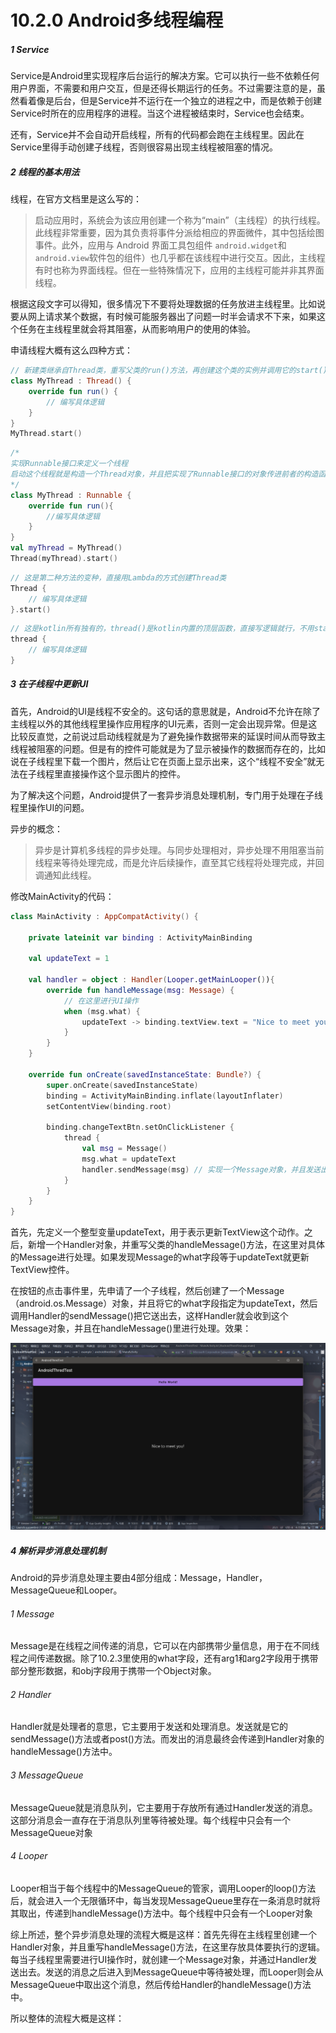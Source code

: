 # 10.2.0 Android多线程编程

##### 1 Service

Service是Android里实现程序后台运行的解决方案。它可以执行一些不依赖任何用户界面，不需要和用户交互，但是还得长期运行的任务。不过需要注意的是，虽然看着像是后台，但是Service并不运行在一个独立的进程之中，而是依赖于创建Service时所在的应用程序的进程。当这个进程被结束时，Service也会结束。

还有，Service并不会自动开启线程，所有的代码都会跑在主线程里。因此在Service里得手动创建子线程，否则很容易出现主线程被阻塞的情况。

##### 2 线程的基本用法

线程，在官方文档里是这么写的：

> 启动应用时，系统会为该应用创建一个称为“main”（主线程）的执行线程。此线程非常重要，因为其负责将事件分派给相应的界面微件，其中包括绘图事件。此外，应用与 Android 界面工具包组件 `android.widget`和 `android.view`软件包的组件）也几乎都在该线程中进行交互。因此，主线程有时也称为界面线程。但在一些特殊情况下，应用的主线程可能并非其界面线程。

根据这段文字可以得知，很多情况下不要将处理数据的任务放进主线程里。比如说要从网上请求某个数据，有时候可能服务器出了问题一时半会请求不下来，如果这个任务在主线程里就会将其阻塞，从而影响用户的使用的体验。

申请线程大概有这么四种方式：

```kotlin
// 新建类继承自Thread类，重写父类的run()方法，再创建这个类的实例并调用它的start()方法
class MyThread : Thread() {
	override fun run() {
		// 编写具体逻辑
	}
}
MyThread.start()
```

```kotlin
/* 
实现Runnable接口来定义一个线程
启动这个线程就是构造一个Thread对象，并且把实现了Runnable接口的对象传进前者的构造函数里，再调用它的start()方法
*/
class MyThread : Runnable {
	override fun run(){
		//编写具体逻辑
	}
}
val myThread = MyThread()
Thread(myThread).start()
```

```kotlin
// 这是第二种方法的变种，直接用Lambda的方式创建Thread类
Thread {
    // 编写具体逻辑
}.start()
```

```kotlin
// 这是kotlin所有独有的，thread()是kotlin内置的顶层函数，直接写逻辑就行，不用start()
thread {
    // 编写具体逻辑
}
```

##### 3 在子线程中更新UI

首先，Android的UI是线程不安全的。这句话的意思就是，Android不允许在除了主线程以外的其他线程里操作应用程序的UI元素，否则一定会出现异常。但是这比较反直觉，之前说过启动线程就是为了避免操作数据带来的延误时间从而导致主线程被阻塞的问题。但是有的控件可能就是为了显示被操作的数据而存在的，比如说在子线程里下载一个图片，然后让它在页面上显示出来，这个“线程不安全”就无法在子线程里直接操作这个显示图片的控件。

为了解决这个问题，Android提供了一套异步消息处理机制，专门用于处理在子线程里操作UI的问题。

异步的概念：

> 异步是计算机多线程的异步处理。与同步处理相对，异步处理不用阻塞当前线程来等待处理完成，而是允许后续操作，直至其它线程将处理完成，并回调通知此线程。

修改MainActivity的代码：

```kotlin
class MainActivity : AppCompatActivity() {

    private lateinit var binding : ActivityMainBinding

    val updateText = 1

    val handler = object : Handler(Looper.getMainLooper()){
        override fun handleMessage(msg: Message) {
            // 在这里进行UI操作
            when (msg.what) {
                updateText -> binding.textView.text = "Nice to meet you!"
            }
        }
    }

    override fun onCreate(savedInstanceState: Bundle?) {
        super.onCreate(savedInstanceState)
        binding = ActivityMainBinding.inflate(layoutInflater)
        setContentView(binding.root)

        binding.changeTextBtn.setOnClickListener {
            thread {
                val msg = Message()
                msg.what = updateText
                handler.sendMessage(msg) // 实现一个Message对象，并且发送出去
            }
        }
    }
}
```

首先，先定义一个整型变量updateText，用于表示更新TextView这个动作。之后，新增一个Handler对象，并重写父类的handleMessage()方法，在这里对具体的Message进行处理。如果发现Message的what字段等于updateText就更新TextView控件。

在按钮的点击事件里，先申请了一个子线程，然后创建了一个Message（android.os.Message）对象，并且将它的what字段指定为updateText，然后调用Handler的sendMessage()把它送出去，这样Handler就会收到这个Message对象，并且在handleMessage()里进行处理。效果：

![1674010895856](image/10.2.0Android多线程编程/1674010895856.png)

##### 4 解析异步消息处理机制

Android的异步消息处理主要由4部分组成：Message，Handler，MessageQueue和Looper。

###### 1 Message

Message是在线程之间传递的消息，它可以在内部携带少量信息，用于在不同线程之间传递数据。除了10.2.3里使用的what字段，还有arg1和arg2字段用于携带部分整形数据，和obj字段用于携带一个Object对象。

###### 2 Handler

Handler就是处理者的意思，它主要用于发送和处理消息。发送就是它的sendMessage()方法或者post()方法。而发出的消息最终会传递到Handler对象的handleMessage()方法中。

###### 3 MessageQueue

MessageQueue就是消息队列，它主要用于存放所有通过Handler发送的消息。这部分消息会一直存在于消息队列里等待被处理。每个线程中只会有一个MessageQueue对象

###### 4 Looper

Looper相当于每个线程中的MessageQueue的管家，调用Looper的loop()方法后，就会进入一个无限循环中，每当发现MessageQueue里存在一条消息时就将其取出，传递到handleMessage()方法中。每个线程中只会有一个Looper对象

综上所述，整个异步消息处理的流程大概是这样：首先先得在主线程里创建一个Handler对象，并且重写handleMessage()方法，在这里存放具体要执行的逻辑。每当子线程里需要进行UI操作时，就创建一个Message对象，并通过Handler发送出去。发送的消息之后进入到MessageQueue中等待被处理，而Looper则会从MessageQueue中取出这个消息，然后传给Handler的handleMessage()方法中。

所以整体的流程大概是这样：
